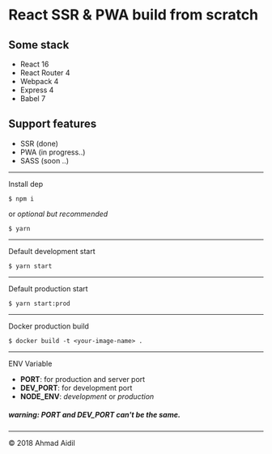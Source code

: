 # React SSR & PWA build from scratch

Some stack
---
* React 16
* React Router 4
* Webpack 4
* Express 4
* Babel 7

Support features
---
* SSR (done)
* PWA (in progress..)
* SASS (soon ..)
---

Install dep
```terminal
$ npm i
```
or *optional but recommended*
```terminal
$ yarn
```
---

Default development start
```terminal
$ yarn start
```

---

Default production start
```terminal
$ yarn start:prod
```

---
Docker production build
```terminal
$ docker build -t <your-image-name> .
```

---
ENV Variable
* **PORT**: for production and server port
* **DEV_PORT**: for development port
* **NODE_ENV**: *development* or *production*

##### *warning*: PORT and DEV_PORT can't be the same.
---
&copy; 2018 Ahmad Aidil